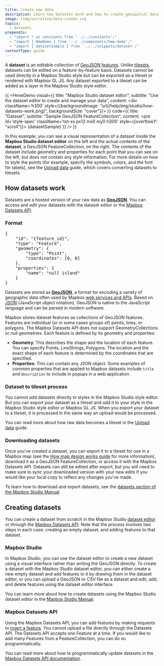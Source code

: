 ```yaml
---
title: Create new data
description: Learn how datasets work and how to create geospatial data from scratch using Mapbox.
image: /img/narrative/data-create.svg
topics:
  - datasets
prependJs:
  - "import * as constants from '../../constants';"
  - "import { HmwDemo } from '../../components/hmw-demo';"
  - "import { datasetSample } from '../../snippets/dataset';"
contentType: guide
---
```


A **dataset** is an editable collection of [GeoJSON](/help/glossary/geojson/) [features](/help/glossary/features/). Unlike [tilesets](/help/glossary/tileset), datasets can be edited on a feature-by-feature basis. Datasets cannot be used directly in a Mapbox Studio style but can be exported as a tileset or rendered with Mapbox GL JS. Any dataset exported to a tileset can be added as a layer in the Mapbox Studio style editor.
<!--copyeditor ignore url-->
{{
    <HmwDemo
      visual={{
        title: "Mapbox Studio dataset editor",
        subtitle: "Use the dataset editor to create and manage your data",
        content: <div className='h300' style={{backgroundImage: "url(/help/img/studio/how-datasets-work.png)", backgroundSize: "cover"}}></div>
      }}
      code={{
        title: "Dataset",
        subtitle: "Sample GeoJSON FeatureCollection",
        content: <pre id='style-spec' className='txt-xs px12 mx0 my0 h300' style={{overflowY: "scroll"}}>
            {datasetSample}
        </pre>
      }}
    />
}}


In this example, you can see a visual representation of a dataset inside the **Mapbox Studio dataset editor** on the left and the actual contents of the **dataset**, a GeoJSON FeatureCollection, on the right. The contents of the dataset include geometry and properties for each point that you can see on the left, but does not contain any style information. For more details on how to style the points (for example, specify the symbols, colors, and the font for labels), see the [Upload data](/help/how-mapbox-works/uploading-data/) guide, which covers converting datasets to tilesets.


## How datasets work

Datasets are a hosted version of your raw data as **[GeoJSON](http://geojson.org/)**. You can access and edit your datasets with the dataset editor or the [Mapbox Datasets API](https://docs.mapbox.com/api/maps/#datasets).

### Format

<div class='fr pl12' style='width:50%'>
<pre>
{
    "id": "{feature_id}",
    "type": "Feature",
    "geometry": {
        "type": "Point",
        "coordinates": [0, 0]
    },
    "properties": {
        "name": "null island"
    }
}
</pre>
</div>

Datasets are stored as **[GeoJSON](http://geojson.org/)**, a format for encoding a variety of geographic data often used by Mapbox [web services and APIs](https://www.mapbox.com/developers/api/). Based on [JSON](http://www.json.org/) (JavaScript object notation), GeoJSON is native to the JavaScript language and can be parsed in modern software.

Mapbox stores dataset features as collections of GeoJSON features. Features are individual (or in some cases groups of) points, lines, or polygons. The Mapbox Datasets API does not support GeometryCollections or null geometries. Each feature is defined by its geometry and properties:

- **Geometry**: This describes the shape and the location of each feature. You can specify Points, LineStrings, Polygons. The location and the exact shape of each feature is determined by the coordinates that are specified.
- **Properties**: This can contain any JSON object. Some examples of common properties that are applied to Mapbox datasets include `title` and `description` to include in popups in a web application.

### Dataset to tileset process

You cannot add datasets directly to styles in the Mapbox Studio style editor. But you can export your dataset as a tileset and add it to your style in the Mapbox Studio style editor or Mapbox GL JS. When you export your dataset to a tileset, it is processed in the same way an upload would be processed.

You can read more about how raw data becomes a tileset in the [Upload data](/help/how-mapbox-works/uploading-data/) guide.

### Downloading datasets

Once you’ve created a dataset, you can export it to a tileset for use in a Mapbox map (see the [How map design works guide](/help/how-mapbox-works/map-design/) for more information), download it as a GeoJSON FeatureCollection, or access it with the Mapbox Datasets API. Datasets can still be edited after export, but you will need to make sure to sync your downloaded version with your new edits if you would like your local copy to reflect any changes you've made.

To learn how to download and export datasets, see the [datasets section of the Mapbox Studio Manual](https://www.mapbox.com/studio-manual/reference/datasets/).

## Creating datasets

You can create a dataset from scratch in the Mapbox Studio [dataset editor](https://www.mapbox.com/studio/datasets/) or through the [Mapbox Datasets API](https://docs.mapbox.com/api/maps/#datasets). Note that the process involves two steps in each case: creating an empty dataset, and adding features to that dataset.

### Mapbox Studio

In Mapbox Studio, you can use the dataset editor to create a new dataset using a visual interface rather than writing the GeoJSON directly. To create a dataset with the Mapbox Studio dataset editor, you can either create a new empty dataset and add features to it by drawing them in the dataset editor, or you can upload a GeoJSON or CSV file as a dataset and edit, add, and delete features using the dataset editor interface.

You can learn more about how to create datasets using the Mapbox Studio dataset editor in the [Mapbox Studio Manual](https://www.mapbox.com/studio-manual/reference/datasets/).

### Mapbox Datasets API

Using the Mapbox Datasets API, you can add features by making requests to [insert a feature](https://docs.mapbox.com/api/maps/#insert-or-update-a-feature). You cannot upload a file directly through the Datasets API. The Datasets API accepts one Feature at a time. If you would like to add many Features from a FeatureCollection, you can do so programmatically.

You can read more about how to programmatically update datasets in the [Mapbox Datasets API documentation](https://docs.mapbox.com/api/maps/#datasets).
